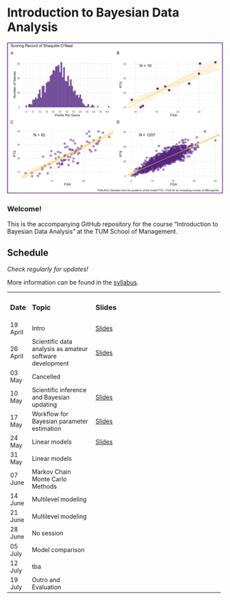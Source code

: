 
# Introduction to Bayesian Data Analysis

<img src="code/title/title_shaq.png" data-fig-align="left"
width="597" />

### **Welcome!**

This is the accompanying GitHub repository for the course “Introduction
to Bayesian Data Analysis” at the TUM School of Management.

## Schedule

*Check regularly for updates!*

More information can be found in the
[syllabus](https://github.com/linushof/BayesIntro/blob/main/syllabus/syllabus.md).

<table style="width:99%;">
<colgroup>
<col style="width: 6%" />
<col style="width: 30%" />
<col style="width: 61%" />
</colgroup>
<tbody>
<tr class="odd">
<td><h3 id="date">Date</h3></td>
<td><h3 id="topic">Topic</h3></td>
<td><h3 id="slides">Slides</h3></td>
</tr>
<tr class="even">
<td>19 April</td>
<td>Intro</td>
<td><a
href="https://www.moodle.tum.de/pluginfile.php/4521598/mod_resource/content/1/session_1_intro.pdf">Slides</a></td>
</tr>
<tr class="odd">
<td>26 April</td>
<td>Scientific data analysis as amateur software development</td>
<td><a
href="https://www.moodle.tum.de/pluginfile.php/4527976/mod_resource/content/1/session_2_software.pdf">Slides</a></td>
</tr>
<tr class="even">
<td>03 May</td>
<td>Cancelled</td>
<td></td>
</tr>
<tr class="odd">
<td>10 May</td>
<td>Scientific inference and Bayesian updating</td>
<td><a
href="https://www.moodle.tum.de/pluginfile.php/4546200/mod_resource/content/1/session_3_bayesian_updating.pdf">Slides</a></td>
</tr>
<tr class="even">
<td>17 May</td>
<td>Workflow for Bayesian parameter estimation</td>
<td><a
href="https://www.moodle.tum.de/pluginfile.php/4554319/mod_resource/content/1/session_4_workflow.pdf">Slides</a></td>
</tr>
<tr class="odd">
<td>24 May</td>
<td>Linear models</td>
<td><a
href="https://www.moodle.tum.de/pluginfile.php/4560435/mod_resource/content/1/session_5_linear_models_part_1.pdf">Slides</a></td>
</tr>
<tr class="even">
<td>31 May</td>
<td>Linear models</td>
<td></td>
</tr>
<tr class="odd">
<td>07 June</td>
<td>Markov Chain Monte Carlo Methods</td>
<td></td>
</tr>
<tr class="even">
<td>14 June</td>
<td>Multilevel modeling</td>
<td></td>
</tr>
<tr class="odd">
<td>21 June</td>
<td>Multilevel modeling</td>
<td></td>
</tr>
<tr class="even">
<td>28 June</td>
<td>No session</td>
<td></td>
</tr>
<tr class="odd">
<td>05 July</td>
<td>Model comparison</td>
<td></td>
</tr>
<tr class="even">
<td>12 July</td>
<td>tba</td>
<td></td>
</tr>
<tr class="odd">
<td>19 July</td>
<td>Outro and Evaluation</td>
<td></td>
</tr>
</tbody>
</table>
